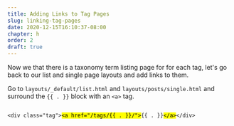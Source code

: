 ```yaml
---
title: Adding Links to Tag Pages
slug: linking-tag-pages
date: 2020-12-15T16:10:37-08:00
chapter: h
order: 2
draft: true
---
```


Now we that there is a taxonomy term listing page for for each tag, let's go back to our list and single page layouts and add links to them.

Go to `layouts/_default/list.html` and `layouts/posts/single.html` and surround the `{{ . }}` block with an `<a>` tag.

<pre><code>
&lt;div class=&quot;tag&quot;&gt;<mark>&lt;a href=&quot;/tags/{{ . }}/&quot;&gt;</mark>{{ . }}<mark>&lt;/a&gt;</mark>&lt;/div&gt;
</code></pre>
